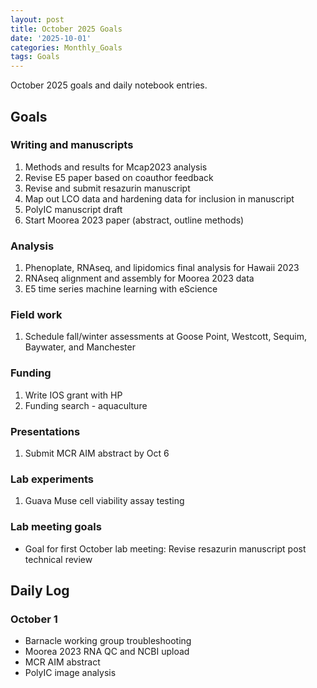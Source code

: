 ```yaml
---
layout: post
title: October 2025 Goals
date: '2025-10-01'
categories: Monthly_Goals
tags: Goals
---
```


October 2025 goals and daily notebook entries. 

## Goals  

### Writing and manuscripts 
              
1. Methods and results for Mcap2023 analysis
2. Revise E5 paper based on coauthor feedback 
3. Revise and submit resazurin manuscript
4. Map out LCO data and hardening data for inclusion in manuscript  
5. PolyIC manuscript draft
6. Start Moorea 2023 paper (abstract, outline methods)

### Analysis

1. Phenoplate, RNAseq, and lipidomics final analysis for Hawaii 2023
2. RNAseq alignment and assembly for Moorea 2023 data
3. E5 time series machine learning with eScience

### Field work 

1. Schedule fall/winter assessments at Goose Point, Westcott, Sequim, Baywater, and Manchester 

### Funding

1. Write IOS grant with HP
2. Funding search - aquaculture

### Presentations

1. Submit MCR AIM abstract by Oct 6

### Lab experiments 

1. Guava Muse cell viability assay testing 

### Lab meeting goals 

- Goal for first October lab meeting: Revise resazurin manuscript post technical review 

## **Daily Log**   

### October 1 

- Barnacle working group troubleshooting 
- Moorea 2023 RNA QC and NCBI upload 
- MCR AIM abstract 
- PolyIC image analysis 